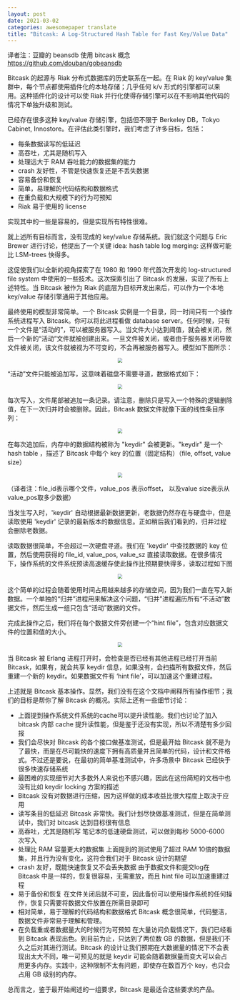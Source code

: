 ```yaml
---
layout: post
date: 2021-03-02
categories: awesomepaper translate
title: "Bitcask: A Log-Structured Hash Table for Fast Key/Value Data"
---
```


译者注：豆瓣的 beansdb 使用 bitcask 概念 https://github.com/douban/gobeansdb

Bitcask 的起源与 Riak 分布式数据库的历史联系在一起。在 Riak 的 key/value 集群中，每个节点都使用插件化的本地存储；几乎任何 k/v 形式的引擎都可以来用。这种插件化的设计可以使 Riak 并行化使得存储引擎可以在不影响其他代码的情况下单独升级和测试。

已经存在很多这种 key/value 存储引擎，包括但不限于 Berkeley DB，Tokyo Cabinet, Innostore。在评估此类引擎时，我们考虑了许多目标，包括：

- 每条数据读写的低延迟
- 高吞吐，尤其是随机写入
- 处理远大于 RAM 吞吐能力的数据集的能力
- crash 友好性，不管是快速恢复还是不丢失数据
- 容易备份和恢复
- 简单，易理解的代码结构和数据格式
- 在重负载和大规模下的行为可预知
- Riak 易于使用的 license

实现其中的一些是容易的，但是实现所有特性很难。

就上述所有目标而言，没有现成的 key/value 存储系统。我们就这个问题与 Eric Brewer 进行讨论，他提出了一个关键 idea: hash table log merging: 这样做可能比 LSM-trees 快得多。

这促使我们以全新的视角探索了在 1980 和 1990 年代首次开发的 log-structured file system 中使用的一些技术。这次探索引出了 Bitcask   的发展，实现了所有上述特性。当 Bitcask 被作为 Riak 的底层为目标开发出来后，可以作为一个本地 key/value 存储引擎通用于其他应用。

最终使用的模型非常简单。一个 Bitcask 实例是一个目录，同一时间只有一个操作系统进程写入 Bitcask。你可以将此进程看做 database server。任何时候，只有一个文件是“活动的”，可以被服务器写入。当文件大小达到阈值，就会被关闭，然后一个新的“活动”文件就被创建出来。一旦文件被关闭，或者由于服务器关闭导致文件被关闭，该文件就被视为不可变的，不会再被服务器写入。模型如下图所示：

<!-- ![image-20210302212335119](https://wendajiang.github.io/pics/2021-03-02-bitcask/image-20210302212335119.png) -->
<div align=center><img src="https://wendajiang.github.io/pics/2021-03-02-bitcask/image-20210302212335119.png" style="zoom:68%;" /></div>

“活动”文件只能被追加写，这意味着磁盘不需要寻道，数据格式如下：

<!-- ![image-20210302212434833](https://wendajiang.github.io/pics/2021-03-02-bitcask/image-20210302212434833.png) -->
<div align=center><img src="https://wendajiang.github.io/pics/2021-03-02-bitcask/image-20210302212434833.png" style="zoom:68%;" /></div>

每次写入，文件尾部被追加一条记录。请注意，删除只是写入一个特殊的逻辑删除值，在下一次归并时会被删除。因此，Bitcask 数据文件就像下面的线性条目序列：

<!-- ![image-20210302212631666](https://wendajiang.github.io/pics/2021-03-02-bitcask/image-20210302212631666.png) -->
<div align=center><img src="https://wendajiang.github.io/pics/2021-03-02-bitcask/image-20210302212631666.png" style="zoom:68%;" /></div>

在每次追加后，内存中的数据结构被称为 "keydir" 会被更新。"keydir" 是一个 hash table ，描述了 Bitcask 中每个 key 的位置（固定结构）（file, offset, value size）

<!-- ![image-20210302212851494](https://wendajiang.github.io/pics/2021-03-02-bitcask/image-20210302212851494.png) -->
<div align=center><img src="hhttps://wendajiang.github.io/pics/2021-03-02-bitcask/image-20210302212851494.png" style="zoom:68%;" /></div>

（译者注：file_id表示哪个文件，value_pos 表示offset， 以及value size表示从value_pos取多少数据）

当发生写入时，'keydir' 自动根据最新数据更新，老数据仍然存在与硬盘中，但是读取使用 'keydir' 记录的最新版本的数据信息。正如稍后我们看到的，归并过程会删除老数据。

读取数据很简单，不会超过一次硬盘寻道。我们在 'keydir' 中查找数据的 key 位置，然后使用获得的 file_id, value_pos, value_sz 直接读取数据。在很多情况下，操作系统的文件系统预读高速缓存使此操作比预期要快得多，读取过程如下图

<!-- ![image-20210302213531626](https://wendajiang.github.io/pics/2021-03-02-bitcask/image-20210302213531626.png) -->
<div align=center><img src="https://wendajiang.github.io/pics/2021-03-02-bitcask/image-20210302213531626.png" style="zoom:68%;" /></div>

这个简单的过程会随着使用时间占用越来越多的存储空间，因为我们一直在写入新数据。一个单独的“归并”进程用来解决这个问题，“归并”进程遍历所有“不活动”数据文件，然后生成一组只包含“活动”数据的文件。

完成此操作之后，我们将在每个数据文件旁创建一个“hint file”，包含对应数据文件的位置和值的大小。

<!-- ![image-20210302213951415](https://wendajiang.github.io/pics/2021-03-02-bitcask/image-20210302213951415.png) -->
<div align=center><img src="https://wendajiang.github.io/pics/2021-03-02-bitcask/image-20210302213951415.png" style="zoom:68%;" /></div>

当 Bitcask 被 Erlang 进程打开时，会检查是否已经有其他进程已经打开当前 Bitcask，如果有，就会共享 keydir 信息，如果没有，会扫描所有数据文件，然后重建一个新的 keydir。如果数据文件有 ‘hint file’，可以加速这个重建过程。

上述就是 Bitcask 基本操作。显然，我们没有在这个文档中阐释所有操作细节；我们的目标是帮你了解 Bitcask 的概况。实际上还有一些细节讨论：

- 上面提到操作系统文件系统的cache可以提升读性能。我们也讨论了加入 bitcask 内部 cache 提升读性能，但是鉴于还没有实现，所以不清楚有多少回报
- 我们会尽快对 Bitcask 的各个接口做基准测试，但是最开始 Bitcask 就不是为了最快，而是在尽可能快的速度下拥有高质量并且简单的代码，设计和文件格式。不过还是要说，在最初的简单基准测试中，许多场景中 Bitcask 已经快于很多快速存储系统
- 最困难的实现细节对大多数外人来说也不感兴趣，因此在这份简短的文档中也没有比如 keydir locking 方案的描述
- Bitcask 没有对数据进行压缩，因为这样做的成本收益比很大程度上取决于应用
- 读写条目的低延迟
  Bitcask 非常快。我们计划尽快做基准测试，但是在简单测试中，我们对 bitcask 达到目标很有信息
- 高吞吐，尤其是随机写
  笔记本的低速硬盘测试，可以做到每秒 5000-6000 次写入
- 处理比 RAM 容量更大的数据集
  上面提到的测试使用了超过 RAM 10倍的数据集，并且行为没有变化，这符合我们对于 Bitcask 设计的期望
- crash 友好，既能快速恢复又不会丢失数据
  由于数据文件和提交log在 Bitcask 中是一样的，恢复很容易，无需重放，而且 hint file 可以加速重建过程
- 易于备份和恢复
  在文件关闭后就不可变，因此备份可以使用操作系统的任何操作，恢复只需要将数据文件放置在所需目录即可
- 相对简单，易于理解的代码结构和数据格式
  Bitcask 概念很简单，代码整洁，数据文件非常易于理解和管理。
- 在负载重或者数据量大的时候行为可预知
  在大量访问负载情况下，我们已经看到 Bitcask 表现出色。到目前为止，只达到了两位数 GB 的数据，但是我们不久之后对其进行测试。Bitcask 的设计让我们预期在大数据量的情况下不会表现出太大不同，唯一可预见的就是 keydir 可能会随着数据量而变大可以会占用更多内存。实践中，这种限制不太有问题，即使存在数百万个 key，也只会占用 GB 级别的内存。

总而言之，鉴于最开始阐述的一组要求，Bitcask 是最适合这些要求的产品。

